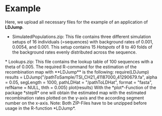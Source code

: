 # Example

Here, we upload all necessary files for the example of an application of **LDJump**. 

* SimulatedPopulations.zip: This file contains three different simulation setups of 16 individuals (=sequences) with background rates of 0.001, 0.0054, and 0.001. This setup contains 15 *Hotspots* of 8 to 40 folds of the background rates evenly distributed across the sequence. 
<!--- TSI_Sample.zip: This file contains the sample of 50 invidivuals of the Toscan (Italian) population of the 1000 Genomes project. ---!>

* Lookups.zip: This file contains the lookup table of 100 sequences with a theta of 0.005. 

The required R-command for the estimation of the recombination map with **LDJump** is the following: 

    require(LDJump)
    results = LDJump("/pathToSample/TSI_CH21_41187000_41290679.fa", alpha = 0.05, segLength = 1000, pathLDHat = "/pathToLDHat",
                format = "fasta", refName = NULL, thth = 0.005)
    plot(results)
    
With the *plot*-Function of the package *stepR* one will obtain the estimated map with the estimated recombination rates plotted on the y-axis and the according segment number on the x-axis. 

Note: Both ZIP-Files have to be unzipped before usage in the R-function *LDJump*. 

